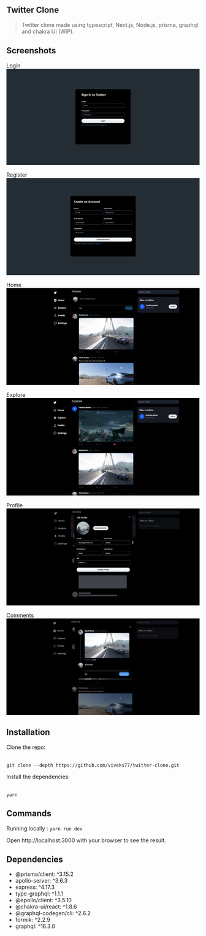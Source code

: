 ## Twitter Clone

> Twitter clone made using typescript, Next.js, Node.js, prisma, graphql and chakra UI (WIP).

## Screenshots
Login
![Login](screenshots/Login.png)

Register
![Register](screenshots/Register.png)

Home
![Homepage](screenshots/Home1.png)

Explore
![Explore](screenshots/Explore.png)

Profile
![Profile](screenshots/Profile.png)

Comments
![Comments](screenshots/Comment.png)

## Installation

Clone the repo:

```

git clone --depth https://github.com/viveks77/twitter-clone.git

```
Install the dependencies:

```

yarn

```

## Commands 

Running locally :  ``yarn run dev``

Open http://localhost:3000 with your browser to see the result.

## Dependencies

- @prisma/client: ^3.15.2
- apollo-server: ^3.6.3
- express: ^4.17.3
- type-graphql: ^1.1.1
- @apollo/client: ^3.5.10
- @chakra-ui/react: ^1.8.6
- @graphql-codegen/cli: ^2.6.2
- formik: ^2.2.9
- graphql: ^16.3.0
